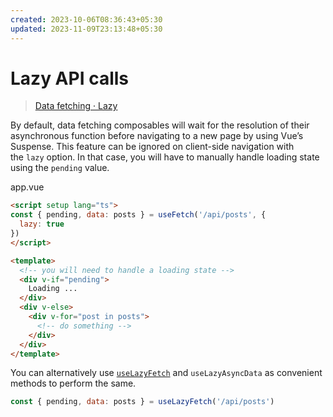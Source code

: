 ```yaml
---
created: 2023-10-06T08:36:43+05:30
updated: 2023-11-09T23:13:48+05:30
---
```

# Lazy API calls
> [Data fetching · Lazy](https://nuxt.com/docs/getting-started/data-fetching#lazy)

By default, data fetching composables will wait for the resolution of their asynchronous function before navigating to a new page by using Vue’s Suspense. This feature can be ignored on client-side navigation with the `lazy` option. In that case, you will have to manually handle loading state using the `pending` value.

app.vue

```html
<script setup lang="ts">
const { pending, data: posts } = useFetch('/api/posts', {
  lazy: true
})
</script>

<template>
  <!-- you will need to handle a loading state -->
  <div v-if="pending">
    Loading ...
  </div>
  <div v-else>
    <div v-for="post in posts">
      <!-- do something -->
    </div>
  </div>
</template>
```

You can alternatively use [`useLazyFetch`](https://nuxt.com/docs/api/composables/use-lazy-fetch) and `useLazyAsyncData` as convenient methods to perform the same.

```js
const { pending, data: posts } = useLazyFetch('/api/posts')
```


